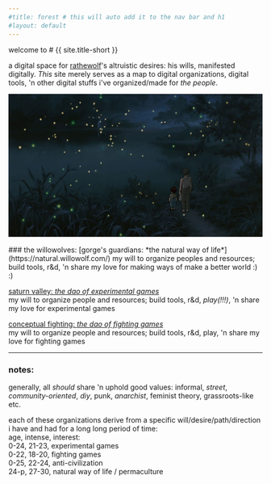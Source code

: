 ```yaml
---
#title: forest # this will auto add it to the nav bar and h1
#layout: default
---
```

<div class="center" markdown="1">
welcome to
# {{ site.title-short }}
  
a digital space for [rathewolf](https://rathewolf.com)'s altruistic desires: his wills, manifested digitally. *This* site merely serves as a map to digital organizations, digital tools, 'n other digital stuffs i've organized/made for *the people*.

![](assets/images/graveyard-of-fireflies.jpg?raw=true) 

</div>
### the willowolves:
[gorge's guardians: *the natural way of life*](https://natural.willowolf.com/)  
my will to organize peoples and resources;  build tools, r&d, 'n share my love for making ways of make a better world :) :)

[saturn valley: *the dao of experimental games*](https://experimental.willowolf.com)  
my will to organize people and resources; build tools, r&d, *play(!!!)*, 'n share my love for experimental games

[conceptual fighting: *the dao of fighting games*](https://fighting.willowolf.com)  
my will to organize people and resources; build tools, r&d, play, 'n share my love for fighting games
  
---

### notes:
generally, all *should* share 'n uphold good values: informal, *street*, *community-oriented*, *diy*, punk, *anarchist*, feminist theory, grassroots-like etc.

each of these organizations derive from a specific will/desire/path/direction i have and had for a long long period of time:  
age, intense, interest:  
0-24, 21-23, experimental games  
0-22, 18-20, fighting games  
0-25, 22-24, anti-civilization  
24-p, 27-30, natural way of life / permaculture

